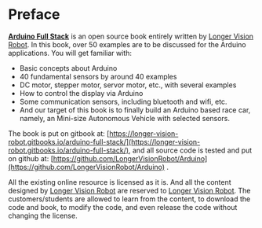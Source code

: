 # Preface

[**Arduino Full Stack**](https://longer-vision-robot.gitbooks.io/arduino-full-stack/) is an open source book entirely written by [Longer Vision Robot](http://www.longervisionrobot.com). In this book, over 50 examples are to be discussed for the Arduino applications. You will get familiar with:

* Basic concepts about Arduino
* 40 fundamental sensors by around 40 examples
* DC motor, stepper motor, servor motor, etc., with several examples
* How to control the display via Arduino
* Some communication sensors, including bluetooth and wifi, etc.
* And our target of this book is to finally build an Arduino based race car, namely, an Mini-size Autonomous Vehicle with selected sensors.

The book is put on gitbook at: [https://longer-vision-robot.gitbooks.io/arduino-full-stack/](https://longer-vision-robot.gitbooks.io/arduino-full-stack/), and all source code is tested and put on github at: [https://github.com/LongerVisionRobot/Arduino](https://github.com/LongerVisionRobot/Arduino) .


All the existing online resource is licensed as it is. And all the content designed by [Longer Vision Robot](http://www.longervisionrobot.com) are reserved to [Longer Vision Robot](http://www.longervisionrobot.com). The customers/students are allowed to learn from the content, to download the code and book, to modify the code, and even release the code without changing the license.
